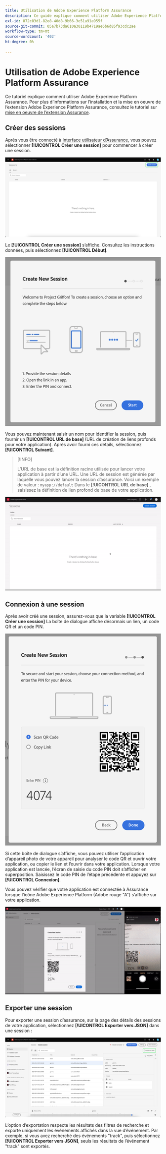 ```yaml
---
title: Utilisation de Adobe Experience Platform Assurance
description: Ce guide explique comment utiliser Adobe Experience Platform Assurance une fois qu’il a été installé et mis en oeuvre.
exl-id: 872c83d1-82e8-40d8-9b66-3e51a91a955f
source-git-commit: 05a7b73da610a30119b4719ae6b6d85f93cdc2ae
workflow-type: tm+mt
source-wordcount: '402'
ht-degree: 0%

---
```


# Utilisation de Adobe Experience Platform Assurance

Ce tutoriel explique comment utiliser Adobe Experience Platform Assurance. Pour plus d’informations sur l’installation et la mise en oeuvre de l’extension Adobe Experience Platform Assurance, consultez le tutoriel sur [mise en oeuvre de l’extension Assurance](./implement-assurance.md).

## Créer des sessions

Après vous être connecté à [Interface utilisateur d’Assurance](https://experience.adobe.com/assurance), vous pouvez sélectionner **[!UICONTROL Créer une session]** pour commencer à créer une session.

![Le bouton Créer une session est mis en surbrillance et vous indique où vous pouvez créer une session.](./images/using-assurance/create-session.png)

Le **[!UICONTROL Créer une session]** s’affiche. Consultez les instructions données, puis sélectionnez **[!UICONTROL Début]**.

![La boîte de dialogue Créer une nouvelle session s’affiche, affichant des instructions sur l’utilisation d’Assurance.](./images/using-assurance/create-new-session.png)

Vous pouvez maintenant saisir un nom pour identifier la session, puis fournir un **[!UICONTROL URL de base]** (URL de création de liens profonds pour votre application). Après avoir fourni ces détails, sélectionnez **[!UICONTROL Suivant]**.

>[!INFO]
>
>L’URL de base est la définition racine utilisée pour lancer votre application à partir d’une URL. Une URL de session est générée par laquelle vous pouvez lancer la session d’assurance. Voici un exemple de valeur : `myapp://default` Dans le **[!UICONTROL URL de base]** , saisissez la définition de lien profond de base de votre application.

![Le workflow complet de création d’une session s’affiche.](./images/using-assurance/create-session.gif)

## Connexion à une session

Après avoir créé une session, assurez-vous que la variable **[!UICONTROL Créer une session]** La boîte de dialogue affiche désormais un lien, un code QR et un code PIN.

![Une boîte de dialogue présentant les options de connexion à votre session d’assurance s’affiche.](./images/using-assurance/create-new-session-pin.png)

Si cette boîte de dialogue s’affiche, vous pouvez utiliser l’application d’appareil photo de votre appareil pour analyser le code QR et ouvrir votre application, ou copier le lien et l’ouvrir dans votre application. Lorsque votre application est lancée, l’écran de saisie du code PIN doit s’afficher en superposition. Saisissez le code PIN de l’étape précédente et appuyez sur **[!UICONTROL Connexion]**.

Vous pouvez vérifier que votre application est connectée à Assurance lorsque l’icône Adobe Experience Platform (Adobe rouge &quot;A&quot;) s’affiche sur votre application.

![Le workflow complet de connexion de votre application à une session d’assurance s’affiche.](./images/using-assurance/connect-session.gif)

## Exporter une session

Pour exporter une session d’assurance, sur la page des détails des sessions de votre application, sélectionnez **[!UICONTROL Exporter vers JSON]** dans une session :

![Exporter une session](./images/using-assurance/export-session.png)

L’option d’exportation respecte les résultats des filtres de recherche et exporte uniquement les événements affichés dans la vue d’événement. Par exemple, si vous avez recherché des événements &quot;track&quot;, puis sélectionnez **[!UICONTROL Exporter vers JSON]**, seuls les résultats de l’événement &quot;track&quot; sont exportés.
